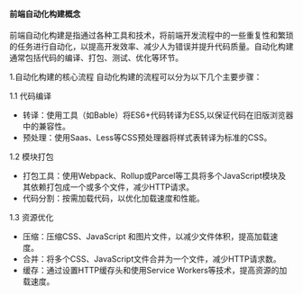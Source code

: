 


#### 前端自动化构建概念
前端自动化构建是指通过各种工具和技术，将前端开发流程中的一些重复性和繁琐的任务进行自动化，以提高开发效率、减少人为错误并提升代码质量。自动化构建通常包括代码的编译、打包、测试、优化等环节。

1.自动化构建的核心流程
自动化构建的流程可以分为以下几个主要步骤：

1.1 代码编译
+ 转译：使用工具（如Bable）将ES6+代码转译为ES5,以保证代码在旧版浏览器中的兼容性。
+ 预处理：使用Saas、Less等CSS预处理器将样式表转译为标准的CSS。

1.2 模块打包
+ 打包工具：使用Webpack、Rollup或Parcel等工具将多个JavaScript模块及其依赖打包成一个或多个文件，减少HTTP请求。
+ 代码分割：按需加载代码，以优化加载速度和性能。

1.3 资源优化
+ 压缩：压缩CSS、JavaScript 和图片文件，以减少文件体积，提高加载速度。
+ 合并：将多个CSS、JavaScript文件合并为一个文件，减少HTTP请求数。
+ 缓存：通过设置HTTP缓存头和使用Service Workers等技术，提高资源的加载速度。